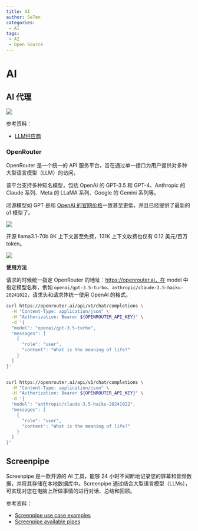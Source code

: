 ```yaml
---
title: AI
author: Se7en
categories:
 - AI
tags:
 - AI
 - Open Source
---
```


# AI

## AI 代理

![](https://chengzw258.oss-cn-beijing.aliyuncs.com/Article/202501032030701.png)

参考资料：

- [LLM供应商](https://www.xiaogenban1993.com/blog/24.09/llm%E4%BE%9B%E5%BA%94%E5%95%86)

### OpenRouter

OpenRouter 是一个统一的 API 服务平台，旨在通过单一接口为用户提供对多种大型语言模型（LLM）的访问。 

该平台支持多种知名模型，包括 OpenAI 的 GPT-3.5 和 GPT-4、Anthropic 的 Claude 系列、Meta 的 LLaMA 系列、Google 的 Gemini 系列等。

闭源模型如 GPT 是和 [OpenAI 的官网价格](https://openai.com/api/pricing/)一致甚至更低，并且已经提供了最新的 o1 模型了。

![](https://chengzw258.oss-cn-beijing.aliyuncs.com/Article/202501032022759.png)

开源 llama3.1-70b 8K 上下文甚至免费，131K 上下文收费也仅有 0.12 美元/百万 token。

![](https://chengzw258.oss-cn-beijing.aliyuncs.com/Article/202501032022920.png)

**使用方法**

请求的时候统一指定 OpenRouter 的地址：https://openrouter.ai，在 model 中指定模型名称，例如 `openai/gpt-3.5-turbo`、`anthropic/claude-3.5-haiku-20241022`，请求头和请求体统一使用 OpenAI 的格式。

```bash
curl https://openrouter.ai/api/v1/chat/completions \
  -H "Content-Type: application/json" \
  -H "Authorization: Bearer ${OPENROUTER_API_KEY}" \
  -d '{
  "model": "openai/gpt-3.5-turbo",
  "messages": [
    {
      "role": "user",
      "content": "What is the meaning of life?"
    }
  ]
}'


curl https://openrouter.ai/api/v1/chat/completions \
  -H "Content-Type: application/json" \
  -H "Authorization: Bearer ${OPENROUTER_API_KEY}" \
  -d '{
  "model": "anthropic/claude-3.5-haiku-20241022",
  "messages": [
    {
      "role": "user",
      "content": "What is the meaning of life?"
    }
  ]
}'
```

## Screenpipe

Screenpipe 是一款开源的 AI 工具，能够 24 小时不间断地记录您的屏幕和音频数据，并将其存储在本地数据库中。Screenpipe 通过结合大型语言模型（LLMs），可实现对您在电脑上所做事情的进行对话、总结和回顾。

参考资料：

- [Screenpipe use case examples](https://docs.screenpi.pe/docs/examples)
- [Screenpipe available pipes](https://docs.screenpi.pe/docs/plugins#available-pipes)